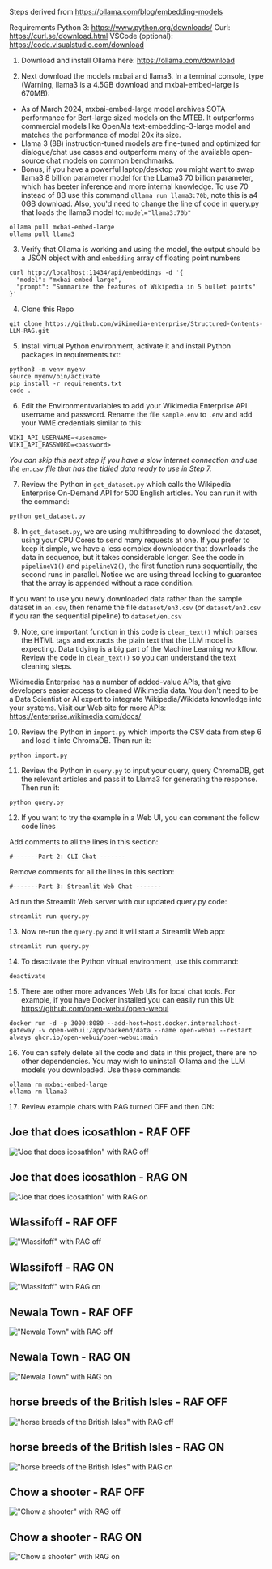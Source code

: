 Steps derived from https://ollama.com/blog/embedding-models

Requirements
Python 3: https://www.python.org/downloads/
Curl: https://curl.se/download.html
VSCode (optional): https://code.visualstudio.com/download

1. Download and install Ollama here: https://ollama.com/download

2. Next download the models mxbai and llama3. In a terminal console, type (Warning, llama3 is a 4.5GB download and mxbai-embed-large is 670MB):

- As of March 2024, mxbai-embed-large model archives SOTA performance for Bert-large sized models on the MTEB. It outperforms commercial models like OpenAIs text-embedding-3-large model and matches the performance of model 20x its size.
- Llama 3 (8B) instruction-tuned models are fine-tuned and optimized for dialogue/chat use cases and outperform many of the available open-source chat models on common benchmarks.
- Bonus, if you have a powerful laptop/desktop you might want to swap llama3 8 billion parameter model for the LLama3 70 billion parameter, which has beeter inference and more internal knowledge.  To use 70 instead of 8B use this command `ollama run llama3:70b`, note this is a4 0GB download. Also, you'd need to change the line of code in query.py that loads the llama3 model to: `model="llama3:70b"`

```
ollama pull mxbai-embed-large
ollama pull llama3
```

3. Verify that Ollama is working and using the model, the output should be a JSON object with and `embedding` array of floating point numbers

```
curl http://localhost:11434/api/embeddings -d '{
  "model": "mxbai-embed-large",
  "prompt": "Summarize the features of Wikipedia in 5 bullet points"
}'
```

4. Clone this Repo

```
git clone https://github.com/wikimedia-enterprise/Structured-Contents-LLM-RAG.git
```

5. Install virtual Python environment, activate it and install Python packages in requirements.txt:
```
python3 -m venv myenv
source myenv/bin/activate
pip install -r requirements.txt
code .
```



6. Edit the Environmentvariables to add your Wikimedia Enterprise API username and password.  Rename the file `sample.env` to `.env` and add your WME credentials similar to this:

```
WIKI_API_USERNAME=<usename>
WIKI_API_PASSWORD=<password>

```


_You can skip this next step if you have a slow internet connection and use the `en.csv` file that has the tidied data ready to use in Step 7._

7. Review the Python in `get_dataset.py` which calls the Wikipedia Enterprise On-Demand API for 500 English articles. You can run it with the command:
```
python get_dataset.py
```

8. In `get_dataset.py`, we are using multithreading to download the dataset, using your CPU Cores to send many requests at one.  If you prefer to keep it simple, we have a less complex downloader that downloads the data in sequence, but it takes considerable longer.  See the code in `pipelineV1()` and `pipelineV2()`, the first function runs sequentially, the second runs in parallel.  Notice we are using thread locking to guarantee that the array is appended without a race condition.


If you want to use you newly downloaded data rather than the sample dataset in `en.csv`, then rename the file `dataset/en3.csv` (or `dataset/en2.csv` if you ran the sequential pipeline) to `dataset/en.csv`

9. Note, one important function in this code is `clean_text()` which parses the HTML tags and extracts the plain text that the LLM model is expecting.  Data tidying is a big part of the Machine Learning workflow.  Review the code in `clean_text()` so you can understand the text cleaning steps.

Wikimedia Enterprise has a number of added-value APIs, that give developers easier access to cleaned Wikimedia data.  You don't need to be a Data Scientist or AI expert to integrate Wikipedia/Wikidata knowledge into your systems.  Visit our Web site for more APIs: https://enterprise.wikimedia.com/docs/

10. Review the Python in `import.py` which imports the CSV data from step 6 and load it into ChromaDB. Then run it:
```
python import.py
```

11. Review the Python in `query.py` to input your query, query ChromaDB, get the relevant articles and pass it to Llama3 for generating the response. Then run it:
```
python query.py
```

12. If you want to try the example in a Web UI, you can comment the follow code lines

Add comments to all the lines in this section:
```
#-------Part 2: CLI Chat -------
```

Remove comments for all the lines in this section:
```
#-------Part 3: Streamlit Web Chat -------
```

Ad run the Streamlit Web server with our updated query.py code:

```
streamlit run query.py
```

13. Now re-run the `query.py` and it will start a Streamlit Web app:
```
streamlit run query.py
```


14. To deactivate the Python virtual environment, use this command:
```
deactivate
```

15. There are other more advances Web UIs for local chat tools.  For example, if you have Docker installed you can easily run this UI: https://github.com/open-webui/open-webui

```
docker run -d -p 3000:8080 --add-host=host.docker.internal:host-gateway -v open-webui:/app/backend/data --name open-webui --restart always ghcr.io/open-webui/open-webui:main
```

16. You can safely delete all the code and data in this project, there are no other dependencies.  You may wish to uninstall Ollama and the LLM models you downloaded.  Use these commands:

```
ollama rm mxbai-embed-large
ollama rm llama3
```

17. Review example chats with RAG turned OFF and then ON:

## Joe that does icosathlon - RAF OFF
!["Joe that does icosathlon" with RAG off](./images/Joe_that_does_icosathlon-off.png)
## Joe that does icosathlon - RAG ON
!["Joe that does icosathlon" with RAG on ](./images/Joe_that_does_icosathlon.png)


## Wlassifoff - RAF OFF
!["Wlassifoff" with RAG off](./images/Wlassikoff-off.png)
## Wlassifoff - RAG ON
!["Wlassifoff" with RAG on ](./images/Wlassikoff.png)

## Newala Town - RAF OFF
!["Newala Town" with RAG off](./images/NewalaTown-off.png)
## Newala Town - RAG ON
!["Newala Town" with RAG on ](./images/NewalaTown.png)

## horse breeds of the British Isles - RAF OFF
!["horse breeds of the British Isles" with RAG off](./images/horse_breeds_of_the_British_Isles-off.png)
## horse breeds of the British Isles - RAG ON
!["horse breeds of the British Isles" with RAG on ](./images/horse_breeds_of_the_British_Isles.png)

## Chow a shooter - RAF OFF
!["Chow a shooter" with RAG off](./images/Chow_a_shooter-off.png)
## Chow a shooter - RAG ON
!["Chow a shooter" with RAG on ](./images/Chow_a_shooter.png)

